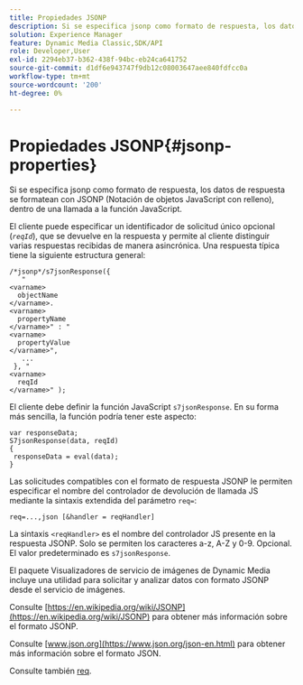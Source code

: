 ```yaml
---
title: Propiedades JSONP
description: Si se especifica jsonp como formato de respuesta, los datos de respuesta se formatean con JSONP (Notación de objetos JavaScript con relleno), dentro de una llamada a la función JavaScript.
solution: Experience Manager
feature: Dynamic Media Classic,SDK/API
role: Developer,User
exl-id: 2294eb37-b362-438f-94bc-eb24ca641752
source-git-commit: d1df6e943747f9db12c08003647aee840fdfcc0a
workflow-type: tm+mt
source-wordcount: '200'
ht-degree: 0%

---
```


# Propiedades JSONP{#jsonp-properties}

Si se especifica jsonp como formato de respuesta, los datos de respuesta se formatean con JSONP (Notación de objetos JavaScript con relleno), dentro de una llamada a la función JavaScript.

El cliente puede especificar un identificador de solicitud único opcional (*`reqId`*), que se devuelve en la respuesta y permite al cliente distinguir varias respuestas recibidas de manera asincrónica. Una respuesta típica tiene la siguiente estructura general:

```
/*jsonp*/s7jsonResponse({ 
   " 
<varname>
  objectName 
</varname>. 
<varname>
  propertyName 
</varname>" : " 
<varname>
  propertyValue 
</varname>", 
   ... 
 }, " 
<varname>
  reqId 
</varname>" );
```

El cliente debe definir la función JavaScript `s7jsonResponse`. En su forma más sencilla, la función podría tener este aspecto:

```
var responseData; 
S7jsonResponse(data, reqId) 
{ 
 responseData = eval(data); 
}
```

Las solicitudes compatibles con el formato de respuesta JSONP le permiten especificar el nombre del controlador de devolución de llamada JS mediante la sintaxis extendida del parámetro `req=`:

`req=...,json [&handler = reqHandler]`

La sintaxis `<reqHandler>` es el nombre del controlador JS presente en la respuesta JSONP. Solo se permiten los caracteres a-z, A-Z y 0-9. Opcional. El valor predeterminado es `s7jsonResponse`.

El paquete Visualizadores de servicio de imágenes de Dynamic Media incluye una utilidad para solicitar y analizar datos con formato JSONP desde el servicio de imágenes.

Consulte [https://en.wikipedia.org/wiki/JSONP](https://en.wikipedia.org/wiki/JSONP) para obtener más información sobre el formato JSONP.

Consulte [www.json.org](https://www.json.org/json-en.html) para obtener más información sobre el formato JSON.

Consulte también [req](../../../../../../is-api/http-ref/image-serving-api-ref/c-http-protocol-reference/c-command-reference/r-req/r-req.md#reference-907cdb4a97034db7ad94695f25552e76).
